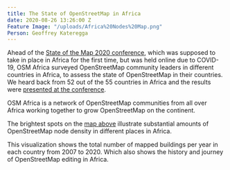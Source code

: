```yaml
---
title: The State of OpenStreetMap in Africa
date: 2020-08-26 13:26:00 Z
Feature Image: "/uploads/Africa%20Nodes%20Map.png"
Person: Geoffrey Kateregga
---
```


Ahead of the [State of the Map 2020 conference](https://2020.stateofthemap.org/), which was supposed to take in place in Africa for the first time, but was held online due to COVID-19, OSM Africa surveyed OpenStreetMap community leaders in different countries in Africa, to assess the state of OpenStreetMap in their countries. We heard back from 52 out of the 55 countries in Africa and the results were [presented at the conference](https://youtu.be/gHqmQp7gbqE).

OSM Africa is a network of OpenStreetMap communities from all over Africa working together to grow OpenStreetMap on the continent.

The brightest spots on the [map above](https://tyrasd.github.io/osm-node-density/#4/3.03/-0.70/latest,places) illustrate substantial amounts of OpenStreetMap node density in different places in Africa.

This visualization shows the total number of mapped buildings per year in each country from 2007 to 2020. Which also shows the history and journey of OpenStreetMap editing in Africa.

<div class="flourish-embed flourish-bar-chart-race" data-src="visualisation/2648157" data-url="https://flo.uri.sh/visualisation/2648157/embed"><script src="https://public.flourish.studio/resources/embed.js"></script></div>



 
